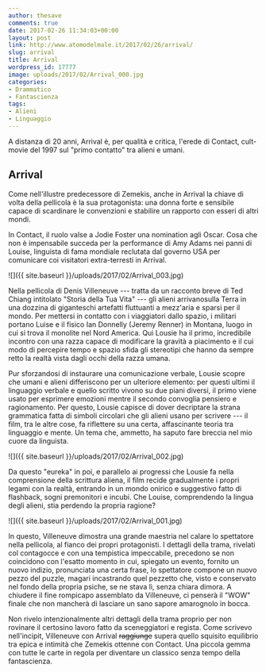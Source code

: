 ```yaml
---
author: thesave
comments: true
date: 2017-02-26 11:34:03+00:00
layout: post
link: http://www.atomodelmale.it/2017/02/26/arrival/
slug: arrival
title: Arrival
wordpress_id: 17777
image: uploads/2017/02/Arrival_000.jpg
categories:
- Drammatico
- Fantascienza
tags:
- Alieni
- Linguaggio
---
```


A distanza di 20 anni, Arrival è, per qualità e critica, l'erede di Contact, cult-movie del 1997 sul "primo contatto" tra alieni e umani.

## Arrival

Come nell'illustre predecessore di Zemekis, anche in Arrival la chiave di volta della pellicola è la sua protagonista: una donna forte e sensibile capace di scardinare le convenzioni e stabilire un rapporto con esseri di altri mondi.

In Contact, il ruolo valse a Jodie Foster una nomination agli Oscar. Cosa che non è impensabile succeda per la performance di Amy Adams nei panni di Louise, linguista di fama mondiale reclutata dal governo USA per comunicare coi visitatori extra-terresti in Arrival.

![]({{ site.baseurl }}/uploads/2017/02/Arrival_003.jpg)

Nella pellicola di Denis Villeneuve --- tratta da un racconto breve di Ted Chiang intitolato "Storia della Tua Vita" --- gli alieni arrivano ​​sulla Terra in una dozzina di giganteschi artefatti fluttuanti a mezz'aria e sparsi per il mondo. Per mettersi in contatto con i viaggiatori dallo spazio, i militari portano Luise e il fisico Ian Donnelly (Jeremy Renner) in Montana, luogo in cui si trova il monolite nel Nord America. Qui Lousie ha il primo, incredibile incontro con una razza capace di modificare la gravità a piacimento e il cui modo di percepire tempo e spazio sfida gli stereotipi che hanno da sempre retto la realtà vista dagli occhi della razza umana.

Pur sforzandosi di instaurare una comunicazione verbale, Lousie scopre che umani e alieni differiscono per un ulteriore elemento: per questi ultimi il linguaggio verbale e quello scritto vivono su due piani diversi, il primo viene usato per esprimere emozioni mentre il secondo convoglia pensiero e ragionamento. Per questo, Lousie capisce di dover decriptare la strana grammatica fatta di simboli circolari che gli alieni usano per scrivere --- il film, tra le altre cose, fa riflettere su una certa, affascinante teoria tra linguaggio e mente. Un tema che, ammetto, ha saputo fare breccia nel mio cuore da linguista.

![]({{ site.baseurl }}/uploads/2017/02/Arrival_002.jpg)

Da questo "eureka" in poi, e parallelo ai progressi che Lousie fa nella comprensione della scrittura aliena, il film recide gradualmente i propri legami con la realtà, entrando in un mondo onirico e suggestivo fatto di flashback, sogni premonitori e incubi. 
Che Louise, comprendendo la lingua degli alieni, stia perdendo la propria ragione?

![]({{ site.baseurl }}/uploads/2017/02/Arrival_001.jpg)

In questo, Villeneuve dimostra una grande maestria nel calare lo spettatore nella pellicola, al fianco dei propri protagonisti. I dettagli della trama, rivelati col contagocce e con una tempistica impeccabile, precedono se non coincidono con l'esatto momento in cui, spiegato un evento, fornito un nuovo indizio, pronunciata una certa frase, lo spettatore compone un nuovo pezzo del puzzle, magari incastrando quel pezzetto che, visto e conservato nel fondo della propria psiche, se ne stava lì, senza chiara dimora. A chiudere il fine rompicapo assemblato da Villeneuve, ci penserà il "WOW" finale che non mancherà di lasciare un sano sapore amarognolo in bocca.

Non rivelo intenzionalmente altri dettagli della trama proprio per non rovinare il certosino lavoro fatto da sceneggiatori e regista. Come scrivevo nell'incipit, Villeneuve con Arrival <del>raggiunge</del> supera quello squisito equilibrio tra epica e intimità che Zemekis ottenne con Contact. Una piccola gemma con tutte le carte in regola per diventare un classico senza tempo della fantascienza.
